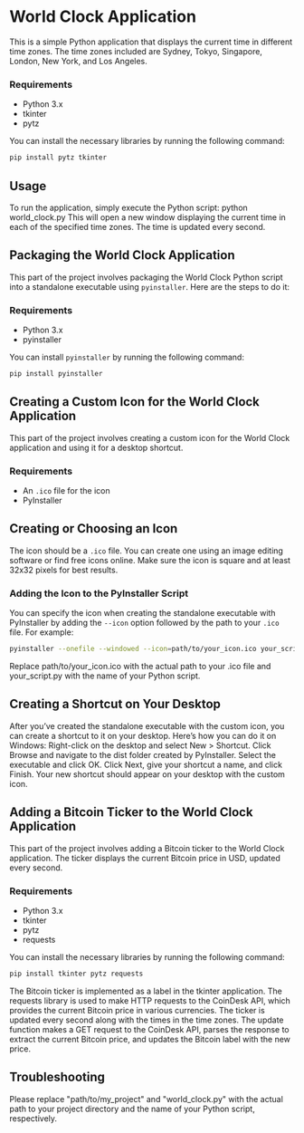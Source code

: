 # World Clock Application

This is a simple Python application that displays the current time in different time zones. The time zones included are Sydney, Tokyo, Singapore, London, New York, and Los Angeles.

### Requirements

- Python 3.x
- tkinter
- pytz

You can install the necessary libraries by running the following command:

```bash
pip install pytz tkinter
```

## Usage
To run the application, simply execute the Python script:
python world_clock.py
This will open a new window displaying the current time in each of the specified time zones. The time is updated every second.

## Packaging the World Clock Application
This part of the project involves packaging the World Clock Python script into a standalone executable using `pyinstaller`. Here are the steps to do it:

### Requirements

- Python 3.x
- pyinstaller

You can install `pyinstaller` by running the following command:

```bash
pip install pyinstaller
```

## Creating a Custom Icon for the World Clock Application

This part of the project involves creating a custom icon for the World Clock application and using it for a desktop shortcut.

### Requirements

- An `.ico` file for the icon
- PyInstaller

## Creating or Choosing an Icon

The icon should be a `.ico` file. You can create one using an image editing software or find free icons online. Make sure the icon is square and at least 32x32 pixels for best results.

### Adding the Icon to the PyInstaller Script

You can specify the icon when creating the standalone executable with PyInstaller by adding the `--icon` option followed by the path to your `.ico` file. For example:

```bash
pyinstaller --onefile --windowed --icon=path/to/your_icon.ico your_script.py
```
Replace path/to/your_icon.ico with the actual path to your .ico file and your_script.py with the name of your Python script.

## Creating a Shortcut on Your Desktop
After you’ve created the standalone executable with the custom icon, you can create a shortcut to it on your desktop. Here’s how you can do it on Windows:
Right-click on the desktop and select New > Shortcut.
Click Browse and navigate to the dist folder created by PyInstaller. Select the executable and click OK.
Click Next, give your shortcut a name, and click Finish.
Your new shortcut should appear on your desktop with the custom icon.

## Adding a Bitcoin Ticker to the World Clock Application
This part of the project involves adding a Bitcoin ticker to the World Clock application. The ticker displays the current Bitcoin price in USD, updated every second.

### Requirements

- Python 3.x
- tkinter
- pytz
- requests

You can install the necessary libraries by running the following command:

```bash
pip install tkinter pytz requests
```

The Bitcoin ticker is implemented as a label in the tkinter application. The requests library is used to make HTTP requests to the CoinDesk API, which provides the current Bitcoin price in various currencies.
The ticker is updated every second along with the times in the time zones. The update function makes a GET request to the CoinDesk API, parses the response to extract the current Bitcoin price, and updates the Bitcoin label with the new price.

## Troubleshooting
Please replace "path/to/my_project" and "world_clock.py" with the actual path to your project directory and the name of your Python script, respectively. 
